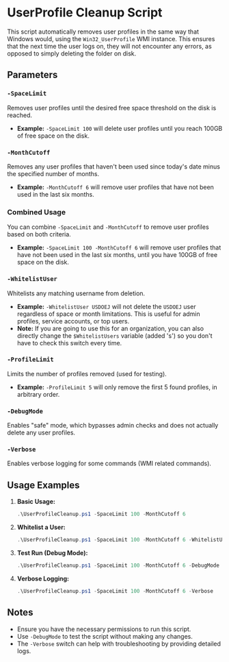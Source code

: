 # UserProfile Cleanup Script

This script automatically removes user profiles in the same way that Windows would, using the `Win32_UserProfile` WMI instance. This ensures that the next time the user logs on, they will not encounter any errors, as opposed to simply deleting the folder on disk.

## Parameters

### `-SpaceLimit`
Removes user profiles until the desired free space threshold on the disk is reached.

- **Example:** `-SpaceLimit 100` will delete user profiles until you reach 100GB of free space on the disk.

### `-MonthCutoff`
Removes any user profiles that haven't been used since today's date minus the specified number of months.

- **Example:** `-MonthCutoff 6` will remove user profiles that have not been used in the last six months.

### Combined Usage
You can combine `-SpaceLimit` and `-MonthCutoff` to remove user profiles based on both criteria.

- **Example:** `-SpaceLimit 100 -MonthCutoff 6` will remove user profiles that have not been used in the last six months, until you have 100GB of free space on the disk.

### `-WhitelistUser`
Whitelists any matching username from deletion.

- **Example:** `-WhitelistUser USDOEJ` will not delete the `USDOEJ` user regardless of space or month limitations. This is useful for admin profiles, service accounts, or top users.
- **Note:** If you are going to use this for an organization, you can also directly change the `$WhitelistUsers` variable (added 's') so you don't have to check this switch every time.

### `-ProfileLimit`
Limits the number of profiles removed (used for testing).

- **Example:** `-ProfileLimit 5` will only remove the first 5 found profiles, in arbitrary order.

### `-DebugMode`
Enables "safe" mode, which bypasses admin checks and does not actually delete any user profiles.

### `-Verbose`
Enables verbose logging for some commands (WMI related commands).

## Usage Examples

1. **Basic Usage:**
   ```powershell
   .\UserProfileCleanup.ps1 -SpaceLimit 100 -MonthCutoff 6
   ```

2. **Whitelist a User:**
   ```powershell
   .\UserProfileCleanup.ps1 -SpaceLimit 100 -MonthCutoff 6 -WhitelistUser USDOEJ
   ```

3. **Test Run (Debug Mode):**
   ```powershell
   .\UserProfileCleanup.ps1 -SpaceLimit 100 -MonthCutoff 6 -DebugMode
   ```

4. **Verbose Logging:**
   ```powershell
   .\UserProfileCleanup.ps1 -SpaceLimit 100 -MonthCutoff 6 -Verbose
   ```

## Notes
- Ensure you have the necessary permissions to run this script.
- Use `-DebugMode` to test the script without making any changes.
- The `-Verbose` switch can help with troubleshooting by providing detailed logs.
